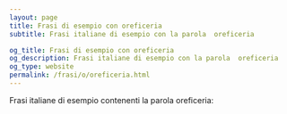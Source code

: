 ```yaml
---
layout: page
title: Frasi di esempio con oreficeria 
subtitle: Frasi italiane di esempio con la parola  oreficeria

og_title: Frasi di esempio con oreficeria 
og_description: Frasi italiane di esempio con la parola  oreficeria
og_type: website
permalink: /frasi/o/oreficeria.html
---
```


Frasi italiane di esempio contenenti la parola oreficeria:


